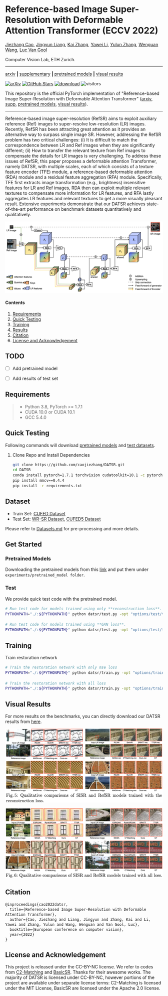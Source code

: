 # Reference-based Image Super-Resolution with Deformable Attention Transformer (ECCV 2022)

[Jiezhang Cao](https://www.jiezhangcao.com/), [Jingyun Liang](https://jingyunliang.github.io), [Kai Zhang](https://cszn.github.io/), [Yawei Li](https://ofsoundof.github.io/),  [Yulun Zhang](http://yulunzhang.com/), [Wenguan Wang](https://sites.google.com/view/wenguanwang), [Luc Van Gool](https://scholar.google.com/citations?user=TwMib_QAAAAJ&hl=en)

Computer Vision Lab, ETH Zurich.

---

[arxiv](https://arxiv.org/abs/2207.11938)
**|**
[supplementary](https://github.com/caojiezhang/DATSR/releases)
**|**
[pretrained models](https://github.com/caojiezhang/DATSR/releases)
**|**
[visual results](https://github.com/caojiezhang/DATSR/releases)

[![arXiv](https://img.shields.io/badge/arXiv-Paper-<COLOR>.svg)](https://arxiv.org/abs/2207.11938)
[![GitHub Stars](https://img.shields.io/github/stars/caojiezhang/DATSR?style=social)](https://github.com/caojiezhang/DATSR)
[![download](https://img.shields.io/github/downloads/caojiezhang/DATSR/total.svg)](https://github.com/caojiezhang/DATSR/releases)
![visitors](https://visitor-badge.glitch.me/badge?page_id=caojiezhang/DATSR)

This repository is the official PyTorch implementation of "Reference-based Image Super-Resolution with Deformable Attention Transformer"
([arxiv](https://arxiv.org/abs/2207.11938), [supp](https://github.com/caojiezhang/DATSR/releases/download/v0.0/supplementary.pdf), [pretrained models](https://github.com/caojiezhang/DATSR/releases), [visual results](https://github.com/caojiezhang/DATSR/releases)). 

---

Reference-based image super-resolution (RefSR) aims to exploit auxiliary reference (Ref) images to super-resolve low-resolution (LR) images. Recently, RefSR has been attracting great attention as it provides an alternative way to surpass single image SR. However, addressing the RefSR problem has two critical challenges: (i) It is difficult to match the correspondence between LR and Ref images when they are significantly different; (ii) How to transfer the relevant texture from Ref images to compensate the details for LR images is very challenging. To address these issues of RefSR, this paper proposes a deformable attention Transformer, namely DATSR, with multiple scales, each of which consists of a texture feature encoder (TFE) module, a reference-based deformable attention (RDA) module and a residual feature aggregation (RFA) module. Specifically, TFE first extracts image transformation (e.g., brightness) insensitive features for LR and Ref images, RDA then can exploit multiple relevant textures to compensate more information for LR features, and RFA lastly aggregates LR features and relevant textures to get a more visually pleasant result. Extensive experiments demonstrate that our DATSR achieves state-of-the-art performance on benchmark datasets quantitatively and qualitatively.

<p align="center">
  <img width="1000" src="assets/framework.png">
</p>

#### Contents

1. [Requirements](#Requirements)
1. [Quick Testing](#Quick-Testing)
1. [Training](#Training)
1. [Results](#Results)
1. [Citation](#Citation)
1. [License and Acknowledgement](#License-and-Acknowledgement)


## TODO
- [ ] Add pretrained model
- [ ] Add results of test set


## Requirements
> - Python 3.8, PyTorch >= 1.7.1
> - CUDA 10.0 or CUDA 10.1
> - GCC 5.4.0

## Quick Testing
Following commands will download [pretrained models](https://github.com/caojiezhang/DATSR/releases) and [test datasets](https://github.com/caojiezhang/DATSR/releases). 

1. Clone Repo and Install Dependencies
    ```bash
   git clone https://github.com/caojiezhang/DATSR.git
   cd DATSR
   conda install pytorch=1.7.1 torchvision cudatoolkit=10.1 -c pytorch
   pip install mmcv==0.4.4
   pip install -r requirements.txt
   ```


## Dataset 

- Train Set: [CUFED Dataset](https://drive.google.com/drive/folders/1hGHy36XcmSZ1LtARWmGL5OK1IUdWJi3I)
- Test Set: [WR-SR Dataset](https://drive.google.com/drive/folders/16UKRu-7jgCYcndOlGYBmo5Pp0_Mq71hP?usp=sharing), [CUFED5 Dataset](https://drive.google.com/file/d/1Fa1mopExA9YGG1RxrCZZn7QFTYXLx6ph/view)

Please refer to [Datasets.md](datasets/DATASETS.md) for pre-processing and more details.

## Get Started

### Pretrained Models
Downloading the pretrained models from this [link](https://github.com/caojiezhang/DATSR/releases) and put them under `experiments/pretrained_model folder`.

### Test

We provide quick test code with the pretrained model.

```bash
# Run test code for models trained using only **reconstruction loss**.
PYTHONPATH="./:${PYTHONPATH}" python datsr/test.py -opt "options/test/test_restoration_mse.yml"

# Run test code for models trained using **GAN loss**.
PYTHONPATH="./:${PYTHONPATH}" python datsr/test.py -opt "options/test/test_restoration.yml"
```

## Training

Train restoration network
```bash
# Train the restoration network with only mse loss
PYTHONPATH="./:${PYTHONPATH}" python datsr/train.py -opt "options/train/train_restoration_mse.yml"

# Train the restoration network with all loss
PYTHONPATH="./:${PYTHONPATH}" python datsr/train.py -opt "options/train/train_restoration_gan.yml"
```

## Visual Results

For more results on the benchmarks, you can directly download our DATSR results from [here](https://github.com/caojiezhang/DATSR/releases).

![result](assets/rec_comp.png)

![result](assets/gan_comp.png)

## Citation
  ```
  @inproceedings{cao2022datsr,
    title={Reference-based Image Super-Resolution with Deformable Attention Transformer},
    author={Cao, Jiezhang and Liang, Jingyun and Zhang, Kai and Li, Yawei and Zhang, Yulun and Wang, Wenguan and Van Gool, Luc},
    booktitle={European conference on computer vision},
    year={2022}
  }
  ```

## License and Acknowledgement
This project is released under the CC-BY-NC license. We refer to codes from [C2-Matching](https://github.com/yumingj/C2-Matching) and [BasicSR](https://github.com/xinntao/BasicSR). Thanks for their awesome works. The majority of DATSR is licensed under CC-BY-NC, however portions of the project are available under separate license terms: C2-Matching is licensed under the MIT License, BasicSR are licensed under the Apache 2.0 license.